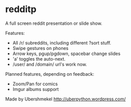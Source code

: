 redditp
=======

A full screen reddit presentation or slide show.

Features:
* All /r/ subreddits, including different ?sort stuff.
* Swipe gestures on phones
* Arrow keys, pgup/pgdown, spacebar change slides
* 'a' toggles the auto-next.
* /user/ and /domain/ url's work now.

Planned features, depending on feedback:
* Zoom/Pan for comics
* Imgur albums support

Made by Ubershmekel http://uberpython.wordpress.com/